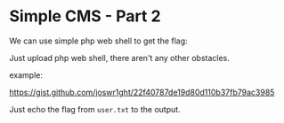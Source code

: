 # Simple CMS - Part 2

We can use simple php web shell to get the flag:

Just upload php web shell, there aren't any other obstacles.

example:

https://gist.github.com/joswr1ght/22f40787de19d80d110b37fb79ac3985

Just echo the flag from `user.txt` to the output.
